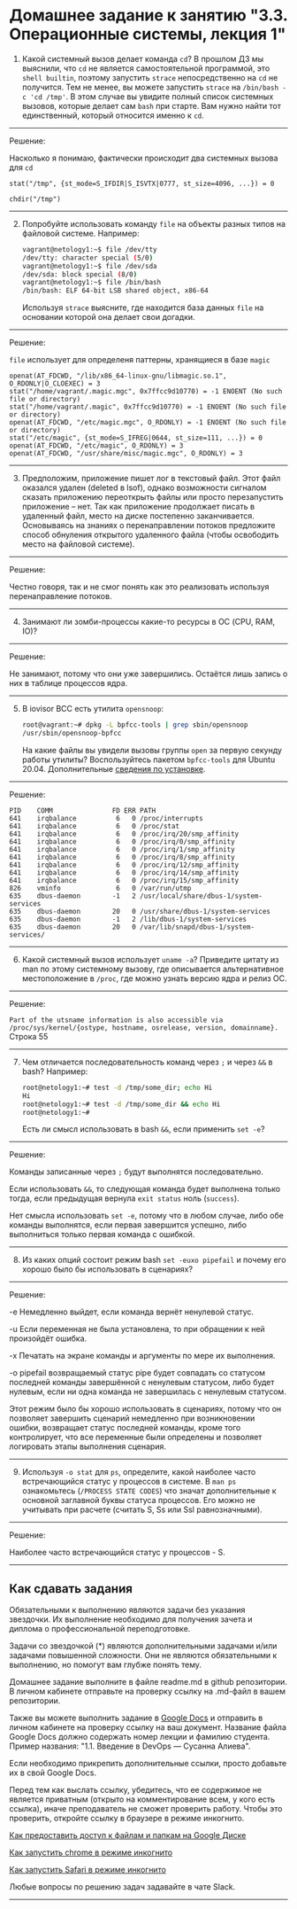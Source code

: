 # Домашнее задание к занятию "3.3. Операционные системы, лекция 1"

1. Какой системный вызов делает команда `cd`? В прошлом ДЗ мы выяснили, что `cd` не является самостоятельной  программой, это `shell builtin`, поэтому запустить `strace` непосредственно на `cd` не получится. Тем не менее, вы можете запустить `strace` на `/bin/bash -c 'cd /tmp'`. В этом случае вы увидите полный список системных вызовов, которые делает сам `bash` при старте. Вам нужно найти тот единственный, который относится именно к `cd`.
---
Решение:

Насколько я понимаю, фактически происходит два системных вызова для `cd`

`stat("/tmp", {st_mode=S_IFDIR|S_ISVTX|0777, st_size=4096, ...}) = 0`

`chdir("/tmp")`

---

2. Попробуйте использовать команду `file` на объекты разных типов на файловой системе. Например:
    ```bash
    vagrant@netology1:~$ file /dev/tty
    /dev/tty: character special (5/0)
    vagrant@netology1:~$ file /dev/sda
    /dev/sda: block special (8/0)
    vagrant@netology1:~$ file /bin/bash
    /bin/bash: ELF 64-bit LSB shared object, x86-64
    ```
    Используя `strace` выясните, где находится база данных `file` на основании которой она делает свои догадки.
---
Решение:

`file` использует для определеня паттерны, хранящиеся в базе `magic`
```
openat(AT_FDCWD, "/lib/x86_64-linux-gnu/libmagic.so.1", O_RDONLY|O_CLOEXEC) = 3
stat("/home/vagrant/.magic.mgc", 0x7ffcc9d10770) = -1 ENOENT (No such file or directory)
stat("/home/vagrant/.magic", 0x7ffcc9d10770) = -1 ENOENT (No such file or directory)
openat(AT_FDCWD, "/etc/magic.mgc", O_RDONLY) = -1 ENOENT (No such file or directory)
stat("/etc/magic", {st_mode=S_IFREG|0644, st_size=111, ...}) = 0
openat(AT_FDCWD, "/etc/magic", O_RDONLY) = 3
openat(AT_FDCWD, "/usr/share/misc/magic.mgc", O_RDONLY) = 3
```

---

3. Предположим, приложение пишет лог в текстовый файл. Этот файл оказался удален (deleted в lsof), однако возможности сигналом сказать приложению переоткрыть файлы или просто перезапустить приложение – нет. Так как приложение продолжает писать в удаленный файл, место на диске постепенно заканчивается. Основываясь на знаниях о перенаправлении потоков предложите способ обнуления открытого удаленного файла (чтобы освободить место на файловой системе).
---
Решение:

Честно говоря, так и не смог понять как это реализовать используя перенаправление потоков.

---

4. Занимают ли зомби-процессы какие-то ресурсы в ОС (CPU, RAM, IO)?
---
Решение:

Не занимают, потому что они уже завершились. Остаётся лишь запись о них в таблице процессов ядра.

---

5. В iovisor BCC есть утилита `opensnoop`:
    ```bash
    root@vagrant:~# dpkg -L bpfcc-tools | grep sbin/opensnoop
    /usr/sbin/opensnoop-bpfcc
    ```
    На какие файлы вы увидели вызовы группы `open` за первую секунду работы утилиты? Воспользуйтесь пакетом `bpfcc-tools` для Ubuntu 20.04. Дополнительные [сведения по установке](https://github.com/iovisor/bcc/blob/master/INSTALL.md).
---
Решение:

```
PID    COMM               FD ERR PATH
641    irqbalance          6   0 /proc/interrupts
641    irqbalance          6   0 /proc/stat
641    irqbalance          6   0 /proc/irq/20/smp_affinity
641    irqbalance          6   0 /proc/irq/0/smp_affinity
641    irqbalance          6   0 /proc/irq/1/smp_affinity
641    irqbalance          6   0 /proc/irq/8/smp_affinity
641    irqbalance          6   0 /proc/irq/12/smp_affinity
641    irqbalance          6   0 /proc/irq/14/smp_affinity
641    irqbalance          6   0 /proc/irq/15/smp_affinity
826    vminfo              6   0 /var/run/utmp
635    dbus-daemon        -1   2 /usr/local/share/dbus-1/system-services
635    dbus-daemon        20   0 /usr/share/dbus-1/system-services
635    dbus-daemon        -1   2 /lib/dbus-1/system-services
635    dbus-daemon        20   0 /var/lib/snapd/dbus-1/system-services/
```

---

6. Какой системный вызов использует `uname -a`? Приведите цитату из man по этому системному вызову, где описывается альтернативное местоположение в `/proc`, где можно узнать версию ядра и релиз ОС.
---
Решение:

`Part of the utsname information is also accessible via /proc/sys/kernel/{ostype, hostname, osrelease, version, domainname}.`
Строка 55

---

7. Чем отличается последовательность команд через `;` и через `&&` в bash? Например:
    ```bash
    root@netology1:~# test -d /tmp/some_dir; echo Hi
    Hi
    root@netology1:~# test -d /tmp/some_dir && echo Hi
    root@netology1:~#
    ```
    Есть ли смысл использовать в bash `&&`, если применить `set -e`?
---
Решение:

Команды записанные через `;` будут выполнятся последовательно.

Если использовать `&&`, то следующая команда будет выполнена только тогда, если предыдущая вернула `exit status` ноль (`success`).

Нет смысла использовать `set -e`, потому что в любом случае, либо обе команды выполнятся, если первая завершится успешно, либо выполниться только первая команда с ошибкой.

---

8. Из каких опций состоит режим bash `set -euxo pipefail` и почему его хорошо было бы использовать в сценариях?
---
Решение:

-e  Немедленно выйдет, если команда вернёт ненулевой статус.

-u  Если переменная не была установлена, то при обращении к ней произойдёт ошибка.

-x  Печатать на экране команды и аргументы по мере их выполнения.

-o  pipefail  возвращаемый статус pipe будет совпадать со статусом последней команды завершённой с ненулевым статусом, либо будет нулевым, если ни одна команда не завершилась с ненулевым статусом.

Этот режим было бы хорошо использовать в сценариях, потому что он позволяет завершить сценарий немедленно при возникновении ошибки, возвращает статус последней команды, кроме того контролирует, что все переменные были определены и позволяет логировать этапы выполнения сценария.

---

9. Используя `-o stat` для `ps`, определите, какой наиболее часто встречающийся статус у процессов в системе. В `man ps` ознакомьтесь (`/PROCESS STATE CODES`) что значат дополнительные к основной заглавной буквы статуса процессов. Его можно не учитывать при расчете (считать S, Ss или Ssl равнозначными).
---
Решение:

Наиболее часто встречающийся статус у процессов - S.

---
## Как сдавать задания

Обязательными к выполнению являются задачи без указания звездочки. Их выполнение необходимо для получения зачета и диплома о профессиональной переподготовке.

Задачи со звездочкой (*) являются дополнительными задачами и/или задачами повышенной сложности. Они не являются обязательными к выполнению, но помогут вам глубже понять тему.

Домашнее задание выполните в файле readme.md в github репозитории. В личном кабинете отправьте на проверку ссылку на .md-файл в вашем репозитории.

Также вы можете выполнить задание в [Google Docs](https://docs.google.com/document/u/0/?tgif=d) и отправить в личном кабинете на проверку ссылку на ваш документ.
Название файла Google Docs должно содержать номер лекции и фамилию студента. Пример названия: "1.1. Введение в DevOps — Сусанна Алиева".

Если необходимо прикрепить дополнительные ссылки, просто добавьте их в свой Google Docs.

Перед тем как выслать ссылку, убедитесь, что ее содержимое не является приватным (открыто на комментирование всем, у кого есть ссылка), иначе преподаватель не сможет проверить работу. Чтобы это проверить, откройте ссылку в браузере в режиме инкогнито.

[Как предоставить доступ к файлам и папкам на Google Диске](https://support.google.com/docs/answer/2494822?hl=ru&co=GENIE.Platform%3DDesktop)

[Как запустить chrome в режиме инкогнито ](https://support.google.com/chrome/answer/95464?co=GENIE.Platform%3DDesktop&hl=ru)

[Как запустить  Safari в режиме инкогнито ](https://support.apple.com/ru-ru/guide/safari/ibrw1069/mac)

Любые вопросы по решению задач задавайте в чате Slack.

---
